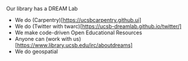Our library has a DREAM Lab
- We do (Carpentry)[https://ucsbcarpentry.github.ui]
- We do (Twitter with twarc)[https://ucsb-dreamlab.github.io/twitter/]
- We make code-driven Open Educational Resources
- Anyone can (work with us)[https://www.library.ucsb.edu/irc/aboutdreams]
- We do geospatial
